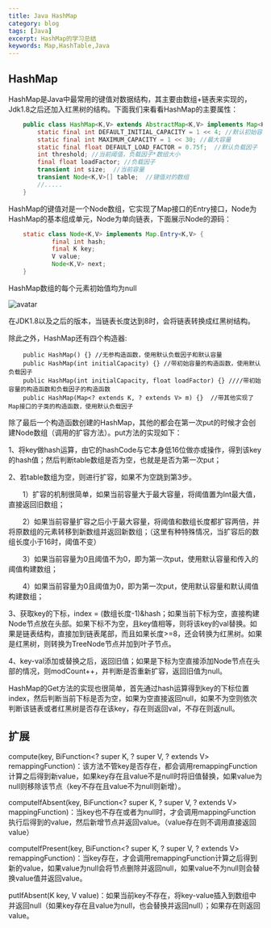 ```yaml
---
title: Java HashMap
category: blog
tags: [Java]
excerpt: HashMap的学习总结
keywords: Map,HashTable,Java
---
```

## HashMap

HashMap是Java中最常用的键值对数据结构，其主要由数组+链表来实现的，Jdk1.8之后还加入红黑树的结构。下面我们来看看HashMap的主要属性：
```java
    public class HashMap<K,V> extends AbstractMap<K,V> implements Map<K,V>, Cloneable, Serializable {
        static final int DEFAULT_INITIAL_CAPACITY = 1 << 4; //默认初始容量
        static final int MAXIMUM_CAPACITY = 1 << 30; //最大容量
        static final float DEFAULT_LOAD_FACTOR = 0.75f;  //默认负载因子
        int threshold; //当前阈值，负载因子*数组大小
        final float loadFactor; //负载因子
        transient int size;  //当前容量
        transient Node<K,V>[] table;  //键值对的数组
        //.....
    }
```
HashMap的键值对是一个Node数组，它实现了Map接口的Entry接口，Node为HashMap的基本组成单元，Node为单向链表，下面展示Node的源码：
```java
    static class Node<K,V> implements Map.Entry<K,V> {
            final int hash;
            final K key;
            V value;
            Node<K,V> next;
    }
```
HashMap数组的每个元素初始值均为null

![avatar](/images/hashmap.jpg)

在JDK1.8以及之后的版本，当链表长度达到8时，会将链表转换成红黑树结构。

除此之外，HashMap还有四个构造器:
```$xslt
    public HashMap() {} //无参构造函数，使用默认负载因子和默认容量
    public HashMap(int initialCapacity) {} //带初始容量的构造函数，使用默认负载因子
    public HashMap(int initialCapacity, float loadFactor) {} ////带初始容量的构造函数和负载因子的构造函数
    public HashMap(Map<? extends K, ? extends V> m) {}  //带其他实现了Map接口的子类的构造函数，使用默认负载因子
```
除了最后一个构造函数创建的HashMap，其他的都会在第一次put的时候才会创建Node数组（调用的扩容方法）。put方法的实现如下：

1、将key做hash运算，由它的hashCode与它本身低16位做亦或操作，得到该key的hash值；然后判断table数组是否为空，也就是是否为第一次put；

2、若table数组为空，则进行扩容，如果不为空跳到第3步。

&emsp;&emsp;1）扩容的机制很简单，如果当前容量大于最大容量，将阈值置为Int最大值，直接返回旧数组；

&emsp;&emsp;2）如果当前容量扩容之后小于最大容量，将阈值和数组长度都扩容两倍，并将原数组的元素转移到新数组并返回新数组；（这里有种特殊情况，当扩容后的数组长度小于16时，阈值不变）

&emsp;&emsp;3）如果当前容量为0且阈值不为0，即为第一次put，使用默认容量和传入的阈值构建数组；

&emsp;&emsp;4）如果当前容量为0且阈值为0，即为第一次put，使用默认容量和默认阈值构建数组；

3、获取key的下标，index = (数组长度-1)&hash；如果当前下标为空，直接构建Node节点放在头部。如果下标不为空，且key值相等，则将该key的val替换。如果是链表结构，直接加到链表尾部，而且如果长度>=8，还会转换为红黑树。如果是红黑树，则转换为TreeNode节点并加到叶子节点。

4、key-val添加或替换之后，返回旧值；如果是下标为空直接添加Node节点在头部的情况，则modCount++，并判断是否重新扩容，返回旧值为null。

HashMap的Get方法的实现也很简单，首先通过hash运算得到key的下标位置index，然后判断当前下标是否为空，如果为空直接返回null，如果不为空则依次判断该链表或者红黑树是否存在该key，存在则返回val，不存在则返null。

## 扩展

compute(key, BiFunction<? super K, ? super V, ? extends V> remappingFunction)：该方法不管key是否存在，都会调用remappingFunction计算之后得到新value，如果key存在且value不是null时将旧值替换，如果value为null则移除该节点（key不存在且value不为null则新增）。

computeIfAbsent(key, BiFunction<? super K, ? super V, ? extends V> mappingFunction)：当key也不存在或者为null时，才会调用mappingFunction执行后得到的value，然后新增节点并返回value。（value存在则不调用直接返回value）

computeIfPresent(key, BiFunction<? super K, ? super V, ? extends V> remappingFunction)：当key存在，才会调用remappingFunction计算之后得到新的value，如果value为null会将节点删除并返回null，如果value不为null则会替换value值并返回value。

putIfAbsent(K key, V value)：如果当前key不存在，将key-value插入到数组中并返回null（如果key存在且value为null，也会替换并返回null）；如果存在则返回value。



